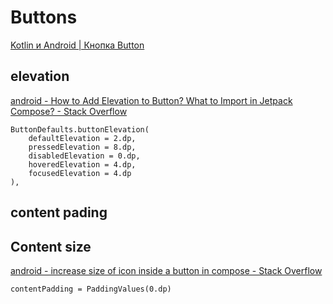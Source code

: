 # Buttons
[Kotlin и Android | Кнопка Button](https://metanit.com/kotlin/jetpack/4.2.php)
## elevation
[android - How to Add Elevation to Button? What to Import in Jetpack Compose? - Stack Overflow](https://stackoverflow.com/questions/76648478/how-to-add-elevation-to-button-what-to-import-in-jetpack-compose)
```
ButtonDefaults.buttonElevation(  
    defaultElevation = 2.dp,  
    pressedElevation = 8.dp,  
    disabledElevation = 0.dp,  
    hoveredElevation = 4.dp,  
    focusedElevation = 4.dp  
),
```
## content pading

## Content size
[android - increase size of icon inside a button in compose - Stack Overflow](https://stackoverflow.com/questions/73082620/increase-size-of-icon-inside-a-button-in-compose)
```
contentPadding = PaddingValues(0.dp)
```